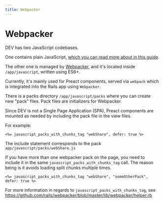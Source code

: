 ```yaml
---
title: Webpacker
---
```


# Webpacker

DEV has two JavaScript codebases.

One contains plain JavaScript,
[which you can read more about in this guide](/frontend/plain-js).

The other one is managed by [Webpacker](https://github.com/rails/webpacker), and
it's located inside `/app/javascript`, written using ES6+.

Currently, it's mainly used for Preact components, served via `webpack` which is
integrated into the Rails app using `Webpacker`.

There is a packs directory `/app/javascript/packs` where you can create new
"pack" files. Pack files are initializers for Webpacker.

Since DEV is not a Single Page Application (SPA), Preact components are mounted
as needed by including the pack file in the view files.

For example:

```erb
<%= javascript_packs_with_chunks_tag "webShare", defer: true %>
```

The include statement corresponds to the pack `app/javascript/packs/webShare.js`

If you have more than one webpacker pack on the page, you need to include it in
the same `javascript_packs_with_chunks_tag` call. The reason being is it avoids
loading split chunks multiple times.

```erb
<%= javascript_packs_with_chunks_tag "webShare", "someOtherPack", defer: true %>
```

For more information in regards to `javascript_packs_with_chunks_tag`, see
https://github.com/rails/webpacker/blob/master/lib/webpacker/helper.rb
